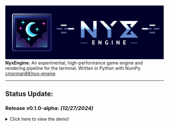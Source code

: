 ![NyxEngine Logo](docs/readme_assets/nyx-logo-horizontal.png)
**NyxEngine:** An experimental, high-performance game engine and rendering pipeline for the terminal. Written in Python with NumPy.
[cmorman89/nyx-engine](https://github.com/cmorman89/nyx-engine)

---
## Status Update: 
### **Release v0.1.0-alpha:** _(12/27/2024)_
<details>
<summary>Click here to view the demo!</summary>

>  ### **Major Performance Gain** 
> 
> The latest release, v0.1.0-alpha, introduces significant performance improvements to the printing speed of the engine. When printing to the terminal, the ndarrays (frames) must be converted to a printable string format. Profiling the code revealed that this conversion was the significant bottleneck in the terminal printing process. After a many, _many_ rounds of line profiling and optimizing the string generation, the printing speed of a 640x480 resolution frame has improved by 95%, from 0.0954 seconds per frame to 0.0069 seconds per frame -- while still running on a single thread.
>
> This optimization significantly enhances the engine's performance and opens up new possibilities for more complex and faster-rendering games and applications in the terminal. The magnitude of the improvement is such that a minor version bump is well-warranted, despite the lack of any new or major feature.
>
> The GIF below demonstrates the printing speed difference between the previous release (v0.0.4-alpha) and the current release (v0.1.0-alpha).
>
> | ![Before and after optimization (v0.0.4-alpha vs v0.1.0-alpha)](docs/readme_assets/optimization-before-after.gif) |
> |:--:|
> | **Printing speed of V0.0.4-alpha** _(left, 0.0954 sec/frame)_ **vs v0.1.0-alpha** _(right, 0.0069 sec/frame)_ <br> _Internal Resolution: 640 x 480_  |
</details>